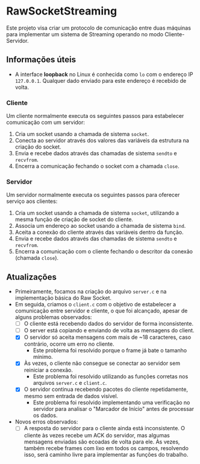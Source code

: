 # RawSocketStreaming

Este projeto visa criar um protocolo de comunicação entre duas máquinas para implementar um sistema de Streaming operando no modo Cliente-Servidor.

## Informações úteis

- A interface **loopback** no Linux é conhecida como `lo` com o endereço IP `127.0.0.1`. Qualquer dado enviado para este endereço é recebido de volta.

### Cliente

Um cliente normalmente executa os seguintes passos para estabelecer comunicação com um servidor:

1. Cria um socket usando a chamada de sistema `socket`.
2. Conecta ao servidor através dos valores das variáveis da estrutura na criação do socket.
3. Envia e recebe dados através das chamadas de sistema `sendto` e `recvfrom`.
4. Encerra a comunicação fechando o socket com a chamada `close`.

### Servidor

Um servidor normalmente executa os seguintes passos para oferecer serviço aos clientes:

1. Cria um socket usando a chamada de sistema `socket`, utilizando a mesma função de criação de socket do cliente.
2. Associa um endereço ao socket usando a chamada de sistema `bind`.
3. Aceita a conexão do cliente através das variáveis dentro da função.
4. Envia e recebe dados através das chamadas de sistema `sendto` e `recvfrom`.
5. Encerra a comunicação com o cliente fechando o descritor da conexão (chamada `close`).

## Atualizações

* Primeiramente, focamos na criação do arquivo `server.c` e na implementação básica do Raw Socket.
* Em seguida, criamos o `client.c` com o objetivo de estabelecer a comunicação entre servidor e cliente, o que foi alcançado, apesar de alguns problemas observados:
    - [ ] O cliente está recebendo dados do servidor de forma inconsistente.
    - [ ] O server está copiando e enviando de volta as mensagens do client.
    - [X] O servidor só aceita mensagens com mais de ~18 caracteres, caso contrário, ocorre um erro no cliente.
        - Este problema foi resolvido porque o frame já bate o tamanho mínimo.
    - [X] Às vezes, o cliente não consegue se conectar ao servidor sem reiniciar a conexão.
        - Este problema foi resolvido utilizando as funções corretas nos arquivos `server.c` e `client.c`.
    - [X] O servidor continua recebendo pacotes do cliente repetidamente, mesmo sem entrada de dados visível.
        - Este problema foi resolvido implementando uma verificação no servidor para analisar o "Marcador de Início" antes de processar os dados.

* Novos erros observados:
    - [ ] A resposta do servidor para o cliente ainda está inconsistente. O cliente às vezes recebe um ACK do servidor, mas algumas mensagens enviadas são ecoadas de volta para ele. Às vezes, também recebe frames com lixo em todos os campos, resolvendo isso, será caminho livre para implementar as funções do trabalho.
